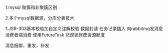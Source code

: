 1.mysql 聚簇和非聚簇区别

2.多个mysql数据源，分库分表技术


1.JSR-303基本校验加自定义注解校验
数据封装
任务记录插入
向rabbitmq发消息
消费者端消费
使用FutureTask
悲观锁修改资源额度


消息捆绑，重发，补发